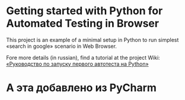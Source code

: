 # Getting started with Python for Automated Testing in Browser

This project is an example of a minimal setup in Python to run simplest «search in google» scenario in Web Browser. 

Fore more details (in russian), find a tutorial at the project Wiki: [«Руководство по запуску первого автотеста на Python»](https://github.com/qa-guru/getting-started-python/wiki)

# А эта добавлено из PyCharm

